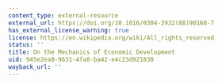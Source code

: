 ```yaml
---
content_type: external-resource
external_url: https://doi.org/10.1016/0304-3932(88)90168-7
has_external_license_warning: true
license: https://en.wikipedia.org/wiki/All_rights_reserved
status: ''
title: On the Mechanics of Economic Development
uid: 945e2ea0-9631-4fa8-ba42-e4c23d921838
wayback_url: ''
---
```

